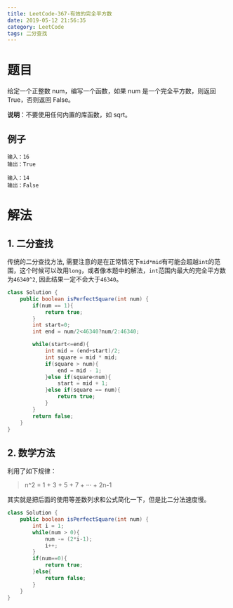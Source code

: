 ```yaml
---
title: LeetCode-367-有效的完全平方数
date: 2019-05-12 21:56:35
category: LeetCode
tags: 二分查找
---
```


# 题目

给定一个正整数 num，编写一个函数，如果 num 是一个完全平方数，则返回 True，否则返回 False。

**说明**：不要使用任何内置的库函数，如  sqrt。

## 例子

```plain
输入：16
输出：True

输入：14
输出：False
```

# 解法

## 1. 二分查找

传统的二分查找方法, 需要注意的是在正常情况下`mid*mid`有可能会超越`int`的范围，这个时候可以改用`long`，或者像本题中的解法，`int`范围内最大的完全平方数为`46340^2`, 因此结果一定不会大于`46340`。

```java
class Solution {
    public boolean isPerfectSquare(int num) {
        if(num == 1){
            return true;
        }
        int start=0;
        int end = num/2<46340?num/2:46340;

        while(start<=end){
            int mid = (end+start)/2;
            int square = mid * mid;
            if(square > num){
                end = mid - 1;
            }else if(square<num){
                start = mid + 1;
            }else if(square == num){
                return true;
            }
        }
        return false;
    }
}
```

## 2. 数学方法

利用了如下规律：
> n^2 = 1 + 3 + 5 + 7 + ··· + 2n-1

其实就是把后面的使用等差数列求和公式简化一下，但是比二分法速度慢。

```java
class Solution {
    public boolean isPerfectSquare(int num) {
        int i = 1;
        while(num > 0){
            num -= (2*i-1);
            i++;
        }
        if(num==0){
            return true;
        }else{
            return false;
        }
    }
}
```
